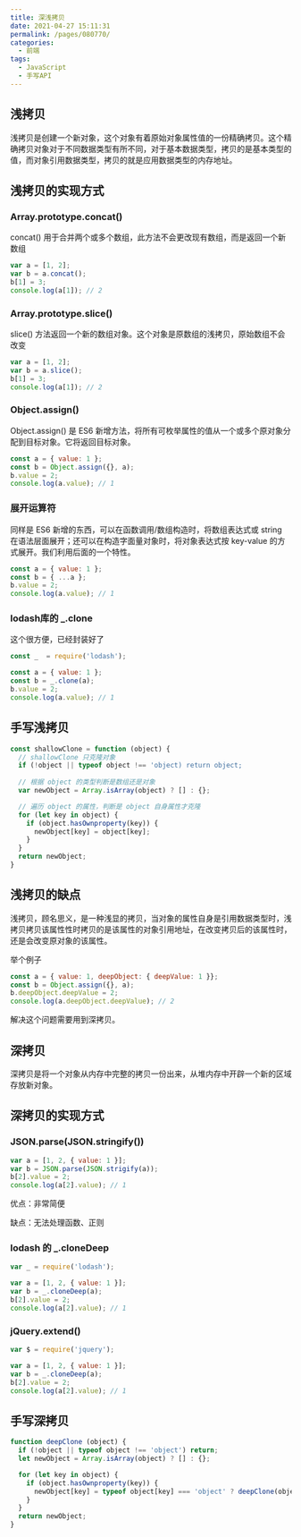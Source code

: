 ```yaml
---
title: 深浅拷贝
date: 2021-04-27 15:11:31
permalink: /pages/080770/
categories:
  - 前端
tags:
  - JavaScript
  - 手写API
---
```

## 浅拷贝
浅拷贝是创建一个新对象，这个对象有着原始对象属性值的一份精确拷贝。这个精确拷贝对象对于不同数据类型有所不同，对于基本数据类型，拷贝的是基本类型的值，而对象引用数据类型，拷贝的就是应用数据类型的内存地址。

## 浅拷贝的实现方式

### Array.prototype.concat()
concat() 用于合并两个或多个数组，此方法不会更改现有数组，而是返回一个新数组
```javascript
var a = [1, 2];
var b = a.concat();
b[1] = 3;
console.log(a[1]); // 2
```
### Array.prototype.slice()
slice() 方法返回一个新的数组对象。这个对象是原数组的浅拷贝，原始数组不会改变
```javascript
var a = [1, 2];
var b = a.slice();
b[1] = 3;
console.log(a[1]); // 2
```
### Object.assign()
Object.assign() 是 ES6 新增方法，将所有可枚举属性的值从一个或多个原对象分配到目标对象。它将返回目标对象。
```javascript
const a = { value: 1 };
const b = Object.assign({}, a);
b.value = 2;
console.log(a.value); // 1
```

### 展开运算符
同样是 ES6 新增的东西，可以在函数调用/数组构造时，将数组表达式或 string 在语法层面展开；还可以在构造字面量对象时，将对象表达式按 key-value 的方式展开。我们利用后面的一个特性。
```javascript
const a = { value: 1 };
const b = { ...a };
b.value = 2;
console.log(a.value); // 1
```

### lodash库的 _.clone
这个很方便，已经封装好了
```javascript
const _  = require('lodash');

const a = { value: 1 };
const b = _.clone(a);
b.value = 2;
console.log(a.value); // 1
```

## 手写浅拷贝
```javascript
const shallowClone = function (object) {
  // shallowClone 只克隆对象
  if (!object || typeof object !== 'object) return object;
  
  // 根据 object 的类型判断是数组还是对象
  var newObject = Array.isArray(object) ? [] : {};

  // 遍历 object 的属性，判断是 object 自身属性才克隆
  for (let key in object) {
    if (object.hasOwnproperty(key)) {
      newObject[key] = object[key];
    }
  }
  return newObject;
}
```

## 浅拷贝的缺点
浅拷贝，顾名思义，是一种浅显的拷贝，当对象的属性自身是引用数据类型时，浅拷贝拷贝该属性性时拷贝的是该属性的对象引用地址，在改变拷贝后的该属性时，还是会改变原对象的该属性。

举个例子
```javascript
const a = { value: 1, deepObject: { deepValue: 1 }};
const b = Object.assign({}, a);
b.deepObject.deepValue = 2;
console.log(a.deepObject.deepValue); // 2
```

解决这个问题需要用到深拷贝。

## 深拷贝
深拷贝是将一个对象从内存中完整的拷贝一份出来，从堆内存中开辟一个新的区域存放新对象。

## 深拷贝的实现方式
### JSON.parse(JSON.stringify())
```javascript
var a = [1, 2, { value: 1 }];
var b = JSON.parse(JSON.strigify(a));
b[2].value = 2;
console.log(a[2].value); // 1
```
优点：非常简便

缺点：无法处理函数、正则

### lodash 的 _.cloneDeep
```javascript
var _ = require('lodash');

var a = [1, 2, { value: 1 }];
var b = _.cloneDeep(a);
b[2].value = 2;
console.log(a[2].value); // 1
```

### jQuery.extend()
```javascript
var $ = require('jquery');

var a = [1, 2, { value: 1 }];
var b = _.cloneDeep(a);
b[2].value = 2;
console.log(a[2].value); // 1
```

## 手写深拷贝
```javascript
function deepClone (object) {
  if (!object || typeof object !== 'object') return;
  let newObject = Array.isArray(object) ? [] : {};

  for (let key in object) {
    if (object.hasOwnproperty(key)) {
      newObject[key] = typeof object[key] === 'object' ? deepClone(object[key]) : object[key];
    }
  }
  return newObject;
}
```
